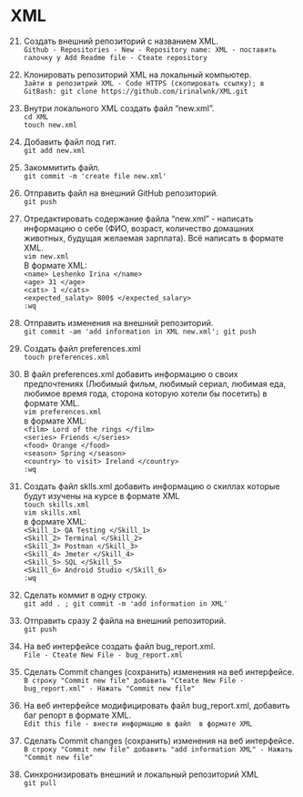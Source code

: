 # XML
21. Создать внешний репозиторий c названием XML.  
 `Github - Repositories - New - Repository name: XML - поставить галочку у Add Readme file - Cteate repository`
22. Клонировать репозиторий XML на локальный компьютер.  
`Зайти в репозитрий XML - Code HTTPS (скопировать ссылку);
в GitBash:
git clone https://github.com/irinalwnk/XML.git`  
23. Внутри локального XML создать файл “new.xml”.  
`cd XML`  
`touch new.xml`   
24. Добавить файл под гит.  
`git add new.xml`  
25. Закоммитить файл.  
 `git commit -m 'create file new.xml'`  
26. Отправить файл на внешний GitHub репозиторий.    
`git push`  
27. Отредактировать содержание файла “new.xml” - написать информацию о себе (ФИО, возраст, количество домашних животных, будущая желаемая зарплата). Всё написать в формате XML.  
`vim new.xml `  
	В формате XML:  
	`<name> Leshenko Irina </name>`  
	`<age> 31 </age>`  
	`<cats> 1 </cats>`  
	`<expected_salaty> 800$ </expected_salary>`  
	`:wq`

28. Отправить изменения на внешний репозиторий.  
`git commit -am 'add information in XML new.xml'; git push`  
 29. Создать файл preferences.xml  
`touch preferences.xml`  
 30. В файл preferences.xml добавить информацию о своих предпочтениях (Любимый фильм, любимый сериал, любимая еда, любимое время года, сторона которую хотели бы посетить) в формате XML.  
`vim preferences.xml`  
	в формате XML:  
	`<film> Lord of the rings </film>`  
	`<series> Friends </series>`  
	`<food> Orange </food>`  
	`<season> Spring </season>`  
	`<country> to visit> Ireland </country>`  
	`:wq`  

 31. Создать файл sklls.xml добавить информацию о скиллах которые будут изучены на курсе в формате XML  
`touch skills.xml`  
`vim skills.xml`  
	в формате XML:  
	`<Skill_1> QA Testing </Skill_1>`  
	`<Skill_2> Terminal </Skill_2>`    
	`<Skill_3> Postman </Skill_3>`    
	`<Skill_4> Jmeter </Skill_4>`    
	`<Skill_5> SQL </Skill_5>`   
	`<Skill_6> Android Studio </Skill_6>`    
	`:wq`  
 32. Сделать коммит в одну строку.  
`git add . ; git commit -m 'add information in XML'`  
 33. Отправить сразу 2 файла на внешний репозиторий.  
`git push`  
 34. На веб интерфейсе создать файл bug_report.xml.  
`File - Cteate New File - bug_report.xml`  
 35. Сделать Commit changes (сохранить) изменения на веб интерфейсе.  
`В строку "Commit new file" добавить "Cteate New File - bug_report.xml" - Нажать "Commit new file"`  
 36. На веб интерфейсе модифицировать файл bug_report.xml, добавить баг репорт в формате XML.  
`Edit this file - внести информацию в файл  в формате XML`  
 37. Сделать Commit changes (сохранить) изменения на веб интерфейсе.  
`В строку "Commit new file" добавить "add information XML" - Нажать "Commit new file"`  
 38. Синхронизировать внешний и локальный репозиторий XML  
`git pull`
